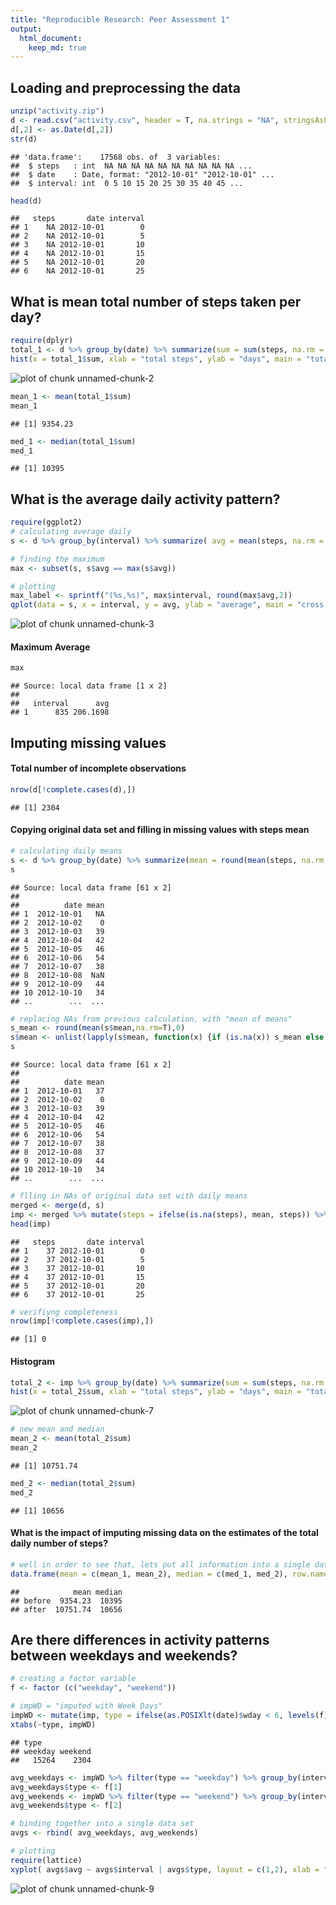 ```yaml
---
title: "Reproducible Research: Peer Assessment 1"
output: 
  html_document:
    keep_md: true
---
```



## Loading and preprocessing the data

```r
unzip("activity.zip")
d <- read.csv("activity.csv", header = T, na.strings = "NA", stringsAsFactor = F)
d[,2] <- as.Date(d[,2])
str(d)
```

```
## 'data.frame':	17568 obs. of  3 variables:
##  $ steps   : int  NA NA NA NA NA NA NA NA NA NA ...
##  $ date    : Date, format: "2012-10-01" "2012-10-01" ...
##  $ interval: int  0 5 10 15 20 25 30 35 40 45 ...
```

```r
head(d)
```

```
##   steps       date interval
## 1    NA 2012-10-01        0
## 2    NA 2012-10-01        5
## 3    NA 2012-10-01       10
## 4    NA 2012-10-01       15
## 5    NA 2012-10-01       20
## 6    NA 2012-10-01       25
```

## What is mean total number of steps taken per day?

```r
require(dplyr)
total_1 <- d %>% group_by(date) %>% summarize(sum = sum(steps, na.rm = T))
hist(x = total_1$sum, xlab = "total steps", ylab = "days", main = "total steps per day")
```

![plot of chunk unnamed-chunk-2](figure/unnamed-chunk-2-1.png) 

```r
mean_1 <- mean(total_1$sum)
mean_1
```

```
## [1] 9354.23
```

```r
med_1 <- median(total_1$sum)
med_1
```

```
## [1] 10395
```

## What is the average daily activity pattern?

```r
require(ggplot2)
# calculating average daily
s <- d %>% group_by(interval) %>% summarize( avg = mean(steps, na.rm = T)) 

# finding the maximum
max <- subset(s, s$avg == max(s$avg))

# plotting
max_label <- sprintf("(%s,%s)", max$interval, round(max$avg,2))
qplot(data = s, x = interval, y = avg, ylab = "average", main = "cross-day interval average") + geom_line() + geom_point(data=max, aes(x=interval, y=avg), colour="red", size=3) + annotate("text", max$interval + 200, max$avg, label = max_label, color = "red", size = 4)
```

![plot of chunk unnamed-chunk-3](figure/unnamed-chunk-3-1.png) 

#### Maximum Average 

```r
max
```

```
## Source: local data frame [1 x 2]
## 
##   interval      avg
## 1      835 206.1698
```


## Imputing missing values
#### Total number of incomplete observations

```r
nrow(d[!complete.cases(d),])
```

```
## [1] 2304
```

#### Copying original data set and filling in missing values with steps mean

```r
# calculating daily means
s <- d %>% group_by(date) %>% summarize(mean = round(mean(steps, na.rm = T),0))
s
```

```
## Source: local data frame [61 x 2]
## 
##          date mean
## 1  2012-10-01   NA
## 2  2012-10-02    0
## 3  2012-10-03   39
## 4  2012-10-04   42
## 5  2012-10-05   46
## 6  2012-10-06   54
## 7  2012-10-07   38
## 8  2012-10-08  NaN
## 9  2012-10-09   44
## 10 2012-10-10   34
## ..        ...  ...
```

```r
# replacing NAs from previous calculation, with "mean of means" 
s_mean <- round(mean(s$mean,na.rm=T),0)
s$mean <- unlist(lapply(s$mean, function(x) {if (is.na(x)) s_mean else x}))
s
```

```
## Source: local data frame [61 x 2]
## 
##          date mean
## 1  2012-10-01   37
## 2  2012-10-02    0
## 3  2012-10-03   39
## 4  2012-10-04   42
## 5  2012-10-05   46
## 6  2012-10-06   54
## 7  2012-10-07   38
## 8  2012-10-08   37
## 9  2012-10-09   44
## 10 2012-10-10   34
## ..        ...  ...
```

```r
# flling in NAs of original data set with daily means
merged <- merge(d, s)
imp <- merged %>% mutate(steps = ifelse(is.na(steps), mean, steps)) %>% select(steps, date, interval)
head(imp)
```

```
##   steps       date interval
## 1    37 2012-10-01        0
## 2    37 2012-10-01        5
## 3    37 2012-10-01       10
## 4    37 2012-10-01       15
## 5    37 2012-10-01       20
## 6    37 2012-10-01       25
```

```r
# verifiyng completeness 
nrow(imp[!complete.cases(imp),])
```

```
## [1] 0
```

#### Histogram

```r
total_2 <- imp %>% group_by(date) %>% summarize(sum = sum(steps, na.rm = T))
hist(x = total_2$sum, xlab = "total steps", ylab = "days", main = "total steps per day")
```

![plot of chunk unnamed-chunk-7](figure/unnamed-chunk-7-1.png) 

```r
# new mean and median
mean_2 <- mean(total_2$sum)
mean_2
```

```
## [1] 10751.74
```

```r
med_2 <- median(total_2$sum)
med_2
```

```
## [1] 10656
```
#### What is the impact of imputing missing data on the estimates of the total daily number of steps?

```r
# well in order to see that, lets put all information into a single data frame
data.frame(mean = c(mean_1, mean_2), median = c(med_1, med_2), row.names = c("before", "after"))
```

```
##            mean median
## before  9354.23  10395
## after  10751.74  10656
```

## Are there differences in activity patterns between weekdays and weekends?

```r
# creating a factor variable
f <- factor (c("weekday", "weekend"))

# impWD = "imputed with Week Days"
impWD <- mutate(imp, type = ifelse(as.POSIXlt(date)$wday < 6, levels(f)[1], levels(f)[2]))
xtabs(~type, impWD)
```

```
## type
## weekday weekend 
##   15264    2304
```

```r
avg_weekdays <- impWD %>% filter(type == "weekday") %>% group_by(interval) %>% summarize(avg = mean(steps))
avg_weekdays$type <- f[1]
avg_weekends <- impWD %>% filter(type == "weekend") %>% group_by(interval) %>% summarize(avg = mean(steps))
avg_weekends$type <- f[2]

# binding together into a single data set
avgs <- rbind( avg_weekdays, avg_weekends) 

# plotting
require(lattice)
xyplot( avgs$avg ~ avgs$interval | avgs$type, layout = c(1,2), xlab = "interval", ylab = "Number of steps", type = "l")
```

![plot of chunk unnamed-chunk-9](figure/unnamed-chunk-9-1.png) 
